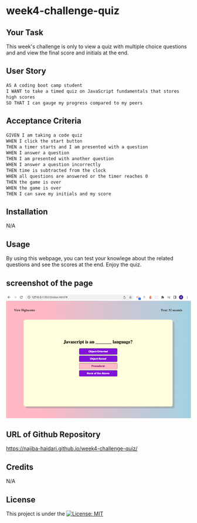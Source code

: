 # week4-challenge-quiz

## Your Task

This week's challenge is only to view a quiz with multiple choice questions and and view the final score and initials at the end.

## User Story

```
AS A coding boot camp student
I WANT to take a timed quiz on JavaScript fundamentals that stores high scores
SO THAT I can gauge my progress compared to my peers
```

## Acceptance Criteria

```
GIVEN I am taking a code quiz
WHEN I click the start button
THEN a timer starts and I am presented with a question
WHEN I answer a question
THEN I am presented with another question
WHEN I answer a question incorrectly
THEN time is subtracted from the clock
WHEN all questions are answered or the timer reaches 0
THEN the game is over
WHEN the game is over
THEN I can save my initials and my score
```

## Installation

N/A

## Usage

By using this webpage, you can test your knowlege about the related questions and see the scores at the end. Enjoy the quiz.

## screenshot of the page


![code quiz](./Assets/Screenshot%202023-06-16%20at%202.08.24%20PM.png) 

## URL of Github Repository
https://najiba-haidari.github.io/week4-challenge-quiz/ 


## Credits

N/A

## License

This project is under the [![License: MIT](https://img.shields.io/badge/License-MIT-yellow.svg)](https://opensource.org/licenses/MIT)